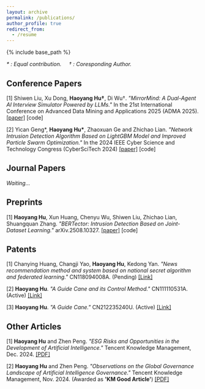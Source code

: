 ```yaml
---
layout: archive
permalink: /publications/
author_profile: true
redirect_from:
  - /resume
---
```


{% include base_path %}

*\* : Equal contribution. &nbsp;&nbsp;&nbsp; † : Coresponding Author.*

Conference Papers
---
[1] Shiwen Liu, Xu Dong, **Haoyang Hu†**, Di Wu†. *"MirrorMind: A Dual-Agent AI Interview Simulator Powered by LLMs."* In the 21st International Conference on Advanced Data Mining and Applications 2025 (ADMA 2025). <a href="" target="_blank">[paper]</a> [code]

[2] Yican Geng\*, **Haoyang Hu\***, Zhaoxuan Ge and Zhichao Lian. *"Network Intrusion Detection Algorithm Based on LightGBM Model and Improved Particle Swarm Optimization."* In the 2024 IEEE Cyber Science and Technology Congress (CyberSciTech 2024) <a href="https://ieeexplore.ieee.org/abstract/document/10795674" target="_blank">[paper]</a> [code]

Journal Papers
---
*Waiting...*

Preprints
---
[1] **Haoyang Hu**, Xun Huang, Chenyu Wu, Shiwen Liu, Zhichao Lian, Shuangquan Zhang. *"BERTector: Intrusion Detection Based on Joint-Dataset Learning."* arXiv.2508.10327. <a href="https://arxiv.org/abs/2508.10327" target="_blank">[paper]</a> [code]

Patents
---
[1] Chanying Huang, Changji Yao, **Haoyang Hu**, Kedong Yan. *"News recommendation method and system based on national secret algorithm and federated learning."* CN118094008A. (Pending) <a href="https://patents.google.com/patent/CN118094008A" target="_blank">[Link]</a>

[2] **Haoyang Hu**. *"A Guide Cane and its Control Method."* CN111110531A. (Active) <a href="https://patents.google.com/patent/CN111110531A" target="_blank">[Link]</a>

[3] **Haoyang Hu**. *"A Guide Cane."* CN212235240U. (Active) <a href="https://patents.google.com/patent/CN212235240U" target="_blank">[Link]</a>

Other Articles
---
[1] **Haoyang Hu** and Zhen Peng. *"ESG Risks and Opportunities in the Development of Artificial Intelligence."* Tencent Knowledge Management, Dec. 2024. <a href="https://ALIENHHY.github.io/_pages/人工智能发展的ESG风险与机遇【终】.pdf" target="_blank">[PDF]</a>

[2] **Haoyang Hu** and Zhen Peng. *"Observations on the Global Governance Landscape of Artificial Intelligence Governance."* Tencent Knowledge Management, Nov. 2024. (Awarded as **'KM Good Article'**) <a href="https://ALIENHHY.github.io/_pages/人工智能治理全球治理态势观察.pdf" target="_blank">[PDF]</a>
